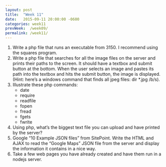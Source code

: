 ```yaml
---
layout: post
title:  "Week 11"
date:   2015-09-11 20:00:00 -0600
categories: week11
prevWeek:  /week09/
permalink: /week11/
---
```

1. Write a php file that runs an executable from 3150. I recommend using the squares program.
2. Write a php file that searches for all the image files on the server and prints their paths to the screen. It should have a textbox and submit button at the bottom. When the user selects an image and pastes its path into the textbox and hits the submit button, the image is displayed. (Hint: here’s a windows command that finds all jpeg files: dir \*.jpg /b/s).
3. Illustrate these php commands:
    - date
    - require
    - readfile
    - fopen
    - fread
    - fgets
    - fwrite
4. Using php, what’s the biggest text file you can upload and have printed by the server?
5. Google “10 Example JSON files” from SitePoint. Write the HTML and AJAX to read the “Google Maps” JSON file from the server and display the information it contains in a nice way.
6. Take a few web pages you have already created and have them run in a nodejs server.
